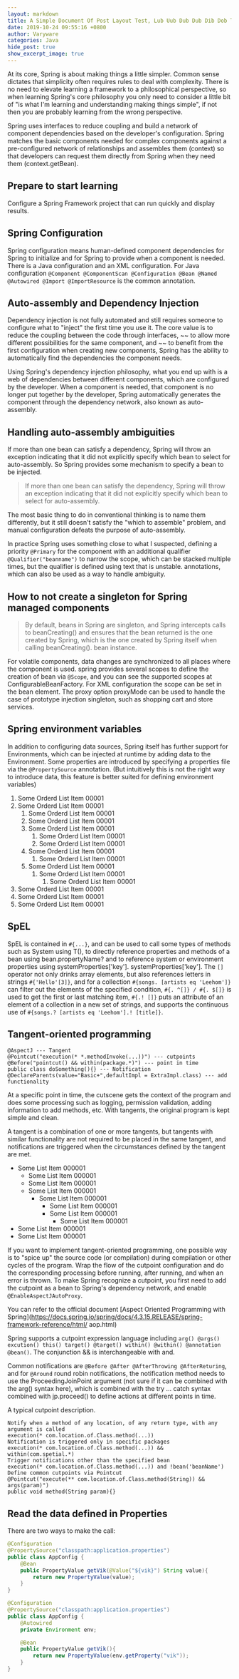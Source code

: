 ```yaml
---
layout: markdown
title: A Simple Document Of Post Layout Test, Lub Uub Dub Dub Dib Dob Tog Dog
date: 2019-10-24 09:55:16 +0800
author: Varyware
categories: Java
hide_post: true
show_excerpt_image: true
---
```


At its core, Spring is about making things a little simpler. Common sense dictates that simplicity often requires rules to deal with complexity. There is no need to elevate learning a framework to a philosophical perspective, so when learning Spring's core philosophy you only need to consider a little bit of "is what I'm learning and understanding making things simple", if not then you are probably learning from the wrong perspective.

Spring uses interfaces to reduce coupling and build a network of component dependencies based on the developer's configuration. Spring matches the basic components needed for complex components against a pre-configured network of relationships and assembles them (context) so that developers can request them directly from Spring when they need them (context.getBean).

## Prepare to start learning
Configure a Spring Framework project that can run quickly and display results.

## Spring Configuration
Spring configuration means human-defined component dependencies for Spring to initialize and for Spring to provide when a component is needed. There is a Java configuration and an XML configuration. For Java configuration `@Component @ComponentScan @Configuration @Bean @Named @Autowired @Import @ImportResource` is the common annotation.

## Auto-assembly and Dependency Injection
Dependency injection is not fully automated and still requires someone to configure what to "inject" the first time you use it. The core value is to reduce the coupling between the code through interfaces, ~~ to allow more different possibilities for the same component, and ~~ to benefit from the first configuration when creating new components, Spring has the ability to automatically find the dependencies the component needs.

Using Spring's dependency injection philosophy, what you end up with is a web of dependencies between different components, which are configured by the developer. When a component is needed, that component is no longer put together by the developer, Spring automatically generates the component through the dependency network, also known as auto-assembly.

## Handling auto-assembly ambiguities
If more than one bean can satisfy a dependency, Spring will throw an exception indicating that it did not explicitly specify which bean to select for auto-assembly. So Spring provides some mechanism to specify a bean to be injected.

> If more than one bean can satisfy the dependency, Spring will throw an exception indicating that it did not explicitly specify which bean to select for auto-assembly.   

The most basic thing to do in conventional thinking is to name them differently, but it still doesn't satisfy the "which to assemble" problem, and manual configuration defeats the purpose of auto-assembly.

In practice Spring uses something close to what I suspected, defining a priority `@Primary` for the component with an additional qualifier `@Qualifier("beanname")` to narrow the scope, which can be stacked multiple times, but the qualifier is defined using text that is unstable. annotations, which can also be used as a way to handle ambiguity.

## How to not create a singleton for Spring managed components
> By default, beans in Spring are singleton, and Spring intercepts calls to beanCreating() and ensures that the bean returned is the one created by Spring, which is the one created by Spring itself when calling beanCreating(). bean instance.   

For volatile components, data changes are synchronized to all places where the component is used. spring provides several scopes to define the creation of bean via `@Scope`, and you can see the supported scopes at ConfigurableBeanFactory. For XML configuration the scope can be set in the bean element. The proxy option proxyMode can be used to handle the case of prototype injection singleton, such as shopping cart and store services.

## Spring environment variables
In addition to configuring data sources, Spring itself has further support for Environments, which can be injected at runtime by adding data to the Environment. Some properties are introduced by specifying a properties file via the `@PropertySource` annotation. (But intuitively this is not the right way to introduce data, this feature is better suited for defining environment variables)

1. Some Orderd List Item 00001
1. Some Orderd List Item 00001
    1. Some Orderd List Item 00001
    1. Some Orderd List Item 00001
    1. Some Orderd List Item 00001
        1. Some Orderd List Item 00001
        1. Some Orderd List Item 00001
    1. Some Orderd List Item 00001
        1. Some Orderd List Item 00001
    1. Some Orderd List Item 00001
        1. Some Orderd List Item 00001
            1. Some Orderd List Item 00001
1. Some Orderd List Item 00001
1. Some Orderd List Item 00001
1. Some Orderd List Item 00001

## SpEL
SpEL is contained in `#{...}`, and can be used to call some types of methods such as System using T(), to directly reference properties and methods of a bean using bean.propertyName? and to reference system or environment properties using systemProperties['key']. systemProperties['key']. The `[]` operator not only drinks array elements, but also references letters in strings `#{'Hello'[3]}`, and for a collection `#{songs. [artists eq 'Leehom']}` can filter out the elements of the specified condition, `#{. ^[]} / #{. $[]}` is used to get the first or last matching item, `#{.! []}` puts an attribute of an element of a collection in a new set of strings, and supports the continuous use of `#{songs.? [artists eq 'Leehom'].! [title]}`.

## Tangent-oriented programming
```
@AspectJ --- Tangent
@Pointcut("execution(* *.methodInvoke(...))") --- cutpoints
@Before("pointcut() && within(package.*)") --- point in time
public class doSomething(){} --- Notification
@DeclareParents(value="Basic+",defaultImpl = ExtraImpl.class) --- add functionality
```

At a specific point in time, the cutscene gets the context of the program and does some processing such as logging, permission validation, adding information to add methods, etc. With tangents, the original program is kept simple and clean.

A tangent is a combination of one or more tangents, but tangents with similar functionality are not required to be placed in the same tangent, and notifications are triggered when the circumstances defined by the tangent are met.

* Some List Item 000001
    * Some List Item 000001
    * Some List Item 000001
    * Some List Item 000001
        * Some List Item 000001
            * Some List Item 000001
            * Some List Item 000001
                * Some List Item 000001
* Some List Item 000001
* Some List Item 000001

If you want to implement tangent-oriented programming, one possible way is to "spice up" the source code (or compilation) during compilation or other cycles of the program. Wrap the flow of the cutpoint configuration and do the corresponding processing before running, after running, and when an error is thrown. To make Spring recognize a cutpoint, you first need to add the cutpoint as a bean to Spring's dependency network, and enable `@EnableAspectJAutoProxy`.

You can refer to the official document [Aspect Oriented Programming with Spring](https://docs.spring.io/spring/docs/4.3.15.RELEASE/spring-framework-reference/html/ aop.html)

Spring supports a cutpoint expression language including `arg() @args() excution() this() target() @target() within() @within() @annotation @bean()`. The conjunction && is interchangeable with and.

Common notifications are `@Before @After @AfterThrowing @AfterReturing`, and for `@Around` round robin notifications, the notification method needs to use the ProceedingJoinPoint argument (not sure if it can be combined with the arg() syntax here), which is combined with the try ... catch syntax combined with jp.proceed() to define actions at different points in time.

A typical cutpoint description.
```
Notify when a method of any location, of any return type, with any argument is called
execution(* com.location.of.Class.method(...))
Notification is triggered only in specific packages
execution(* com.location.of.Class.method(...)) && within(com.spetial.*)
Trigger notifications other than the specified bean
execution(* com.location.of.Class.method(...)) and !bean('beanName')
Define common cutpoints via Pointcut
@Pointcut("execute(** com.location.of.Class.method(String)) && args(param)")
public void method(String param){}
```

## Read the data defined in Properties
There are two ways to make the call:
``` java
@Configuration
@PropertySource("classpath:application.properties")
public class AppConfig {
    @Bean
    public PropertyValue getVik(@Value("${vik}") String value){ 
        return new PropertyValue(value); 
    }
}

@Configuration
@PropertySource("classpath:application.properties")
public class AppConfig {
    @Autowired
    private Environment env;     

    @Bean
    public PropertyValue getVik(){ 
        return new PropertyValue(env.getProperty("vik")); 
    }
}
```
